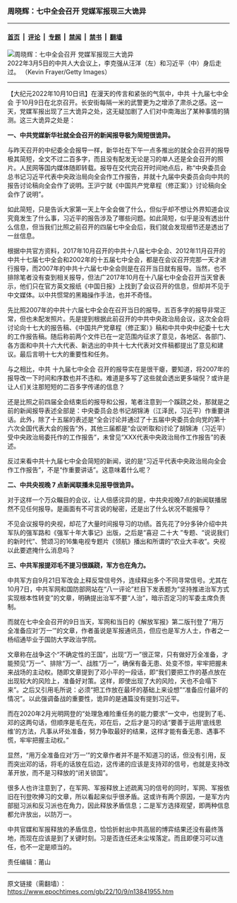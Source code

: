 ### 周晓辉：七中全会召开 党媒军报现三大诡异

---

#### [首页](../../../..?n13841955) &nbsp;|&nbsp; [评论](../../../../../epoch-comment?n13841955) &nbsp;|&nbsp; [专题](../../../../../epoch-special?n13841955) &nbsp;|&nbsp; [禁闻](../../../../../epoch-news?n13841955) &nbsp;|&nbsp; [禁书](../../../../../books?n13841955) &nbsp;|&nbsp; [翻墙](https://github.com/gfw-breaker/nogfw/blob/master/README.md?n13841955)


<div><img alt="周晓辉：七中全会召开 党媒军报现三大诡异" class="attachment-djy_600_400 size-djy_600_400 wp-post-image" src="https://i.epochtimes.com/assets/uploads/2022/10/id13841960-GettyImages-1379976285_dark-600x400.jpg"/>
<div class="caption">
 2022年3月5日的中共人大会议上，李克强从汪洋（左）和习近平（中）身后走过。 （Kevin Frayer/Getty Images）
</div></div><hr/><div class="post_content" id="artbody" itemprop="articleBody">
 <!-- article content begin -->
 <p>
  【大纪元2022年10月10日讯】在漫天的传言和紧张的气氛中，中共
  <ok href="https://www.epochtimes.com/gb/tag/%E5%8D%81%E4%B9%9D%E5%B1%8A%E4%B8%83%E4%B8%AD%E5%85%A8%E4%BC%9A.html">
   十九届七中全会
  </ok>
  于10月9日在北京召开。长安街每隔一米的武警更为之增添了肃杀之感。这一天，党媒军报出现了三大诡异之处，这无疑加剧了人们对中南海出了某种事情的猜测。这三大诡异之处是：
 </p>
 <p>
  <strong>
   一、中共党媒新华社就全会召开的新闻报导极为简短很诡异。
  </strong>
 </p>
 <p>
  与昨天召开的中纪委全会报导一样，新华社在下午一点多推出的就全会召开的报导极其简短，全文不过二百多字，而且没有配发无论是习的单人还是全会召开的照片。人民网等国内媒体随即转载。报导在交代完召开时间地点后，称“中央委员会总书记习近平代表中央政治局向全会作工作报告，并就十九届中央委员会向中共的报告讨论稿向全会作了说明。王沪宁就《中国共产党章程（修正案）》讨论稿向全会作了说明”。
 </p>
 <p>
  如此简短，只是告诉大家第一天上午全会做了什么，但似乎却不想让外界知道会议究竟发生了什么事，习近平的报告涉及了哪些问题。如此简短，似乎是没有透出什么信息，但当我们比照之前召开的四届七中全会后，我们就会发现细节还是透出了一丝信息。
 </p>
 <p>
  根据中共官方资料，2017年10月召开的中共十八届七中全会、2012年11月召开的中共十七届七中全会和2002年的十五届七中全会，都是在会议召开完那一天才进行报导，而2007年的中共十六届七中全会则是在召开当日就有报导。当然，也不排除笔者没有查到相关报导，但法广2017年10月在十八届七中全会召开当天曾表示，他们只在官方英文报纸《中国日报》上找到了会议召开的信息，但却并不见于中文媒体。以中共惯常的黑箱操作手法，也并不奇怪。
 </p>
 <p>
  先比照2007年的中共十六届七中全会在召开当日的报导。五百多字的报导非常正常，但也未配发照片。先是提到根据此前召开的中共中央政治局会议，这次全会将讨论向十七大的报告稿、《中国共产党章程（修正案）》稿和中共中央中纪委十七大的工作报告稿。随后称前两个文件已在一定范围内征求了意见，各地区、各部门、各方面和中共十六大代表、新选出的中共十七大代表对文件稿都提出了意见和建议。最后言明十七大的重要性和任务。
 </p>
 <p>
  与之相比，中共
  <ok href="https://www.epochtimes.com/gb/tag/%E5%8D%81%E4%B9%9D%E5%B1%8A%E4%B8%83%E4%B8%AD%E5%85%A8%E4%BC%9A.html">
   十九届七中全会
  </ok>
  召开的报导实在是很干瘪，要知道，将2007年的报导改一下时间和序数也并不违和。难道是多写了这些就会透出更多端倪？或许是让人们关注那短短的二百多字传递的信息？
 </p>
 <p>
  还是比照之前四届全会结束后的报导和公报，笔者注意到一个蹊跷之处，那就是之前的新闻报导表述全部是：中央委员会总书记胡锦涛（江泽民，习近平）作重要讲话。此外，除了十五届的表述是“全会讨论并通过了十五届中央委员会向党的第十六次全国代表大会的报告”外，其他三届都是“会议听取和讨论了胡锦涛（习近平）受中央政治局委托作的工作报告”，未曾见“XXX代表中央政治局作工作报告”的表述。
 </p>
 <p>
  反过来看中共十九届七中全会简短的新闻，说的是“习近平代表中央政治局向全会作工作报告”，不是“作重要讲话”。这意味着什么呢？
 </p>
 <p>
  <strong>
   二、中共央视晚
  </strong>
  <strong>
   7
  </strong>
  <strong>
   点新闻联播未见报导很诡异。
  </strong>
 </p>
 <p>
  对于这样一个万众瞩目的会议，让人倍感诧异的是，中共央视晚7点的新闻联播居然不见任何报导。是画面有不可言说的秘密，还是出了什么状况不能报导？
 </p>
 <p>
  不见会议报导的央视，却花了大量时间报导习的功绩。首先花了9分多钟介绍中共军队的强军路和《强军十年大事记》出版，之后是“喜迎
  <ok href="https://www.epochtimes.com/gb/tag/%E4%BA%8C%E5%8D%81%E5%A4%A7.html">
   二十大
  </ok>
  ”专题、“说说我们的新时代”、赞颂习的16集电视专题片《领航》播出和所谓的“农业大丰收”。央视以此要遮掩什么消息吗？
 </p>
 <p>
  <strong>
   三、中共军报提邓毛不提习很蹊跷，军方也在角力。
  </strong>
 </p>
 <p>
  中共军方自9月21日军改会上释反常信号外，连续释出多个不同寻常信号。尤其在10月7日，中共军网和国防部网站在“八一评论”栏目下发表题为“坚持推进治军方式实现根本性转变”的文章，明确提出治军不要“人治”，暗示否定习的军委主席负责制。
 </p>
 <p>
  而就在七中全会召开的9日当天，军网和当日的《解放军报》第二版刊登了“用万全准备应对‘万一’”的文章，作者虽说是军报通讯员，但应也是军方人士，作者之一杨绍通毕业于国防大学政治学院。
 </p>
 <p>
  文章称在战争这个“不确定性的王国”，出现“万一”很正常，只有做好万全准备，才能预见“万一”、排除“万一”、战胜“万一”，确保有备无患、处变不惊，牢牢把握未来战场的主动权。随即文章提到了邓小平的一段话，即“我们要把工作的基点放在出现较大的风险上，准备好对策。这样，即使出现了大的风险，天也不会塌下来”。之后又引用毛所说：必须“把工作放在最坏的基础上来设想”“准备应付最坏的情况”。以此强调备战的重要性，诡异的是通篇没有提到习近平。
 </p>
 <p>
  而在2020年2月光明网登的“处理急难险重任务的能力要求”一文中，也提到了毛、邓的这两句话，但顺序是毛在先，邓在后，之后才是习的话“要善于运用‘底线思维’的方法，凡事从坏处准备，努力争取最好的结果，这样才能有备无患、遇事不慌，牢牢把握主动权。”
 </p>
 <p>
  显然，“用万全准备应对‘万一’”的文章作者并不是不知道习的话，但没有引用，反而突出邓的话，将毛的话放在后边，这传递的应该是支持邓的信号，也就是支持改革开放，而不是习释放的“闭关锁国”。
 </p>
 <p>
  很多人也许注意到了，在军网、军报释放上述疏离习的信号的同时，军网、军报依旧在刊登吹捧习的文章，所以看起来似乎很矛盾。这或许有两个原因，一是军方内部挺习派和反习派也在角力，因此释放矛盾信息；二是军方选择观望，即两种信息都允许放出，以防万一。
 </p>
 <p>
  中共官媒和军报释放的矛盾信息，恰恰折射出中共高层的博弈结果还没有最终落地，而现在应该是到了关键时刻。习是否连任还未尘埃落定。而且即便习可以连任，也不一定是顺当的。
 </p>
 <p>
  责任编辑：莆山
 </p>
 <!-- article content end -->
 <div id="below_article_ad">
 </div>
</div>


---

原文链接（需翻墙）：https://www.epochtimes.com/gb/22/10/9/n13841955.htm